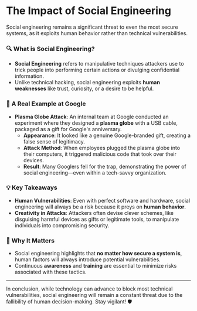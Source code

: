 # The Impact of Social Engineering

Social engineering remains a significant threat to even the most secure systems, as it exploits human behavior rather than technical vulnerabilities. 

### 🔍 **What is Social Engineering?**
- **Social Engineering** refers to manipulative techniques attackers use to trick people into performing certain actions or divulging confidential information.
- Unlike technical hacking, social engineering exploits **human weaknesses** like trust, curiosity, or a desire to be helpful.

### 🛑 **A Real Example at Google**
- **Plasma Globe Attack**: An internal team at Google conducted an experiment where they designed a **plasma globe** with a USB cable, packaged as a gift for Google's anniversary.
  - **Appearance**: It looked like a genuine Google-branded gift, creating a false sense of legitimacy.
  - **Attack Method**: When employees plugged the plasma globe into their computers, it triggered malicious code that took over their devices.
  - **Result**: Many Googlers fell for the trap, demonstrating the power of social engineering—even within a tech-savvy organization.

### 💡 **Key Takeaways**
- **Human Vulnerabilities**: Even with perfect software and hardware, social engineering will always be a risk because it preys on **human behavior**.
- **Creativity in Attacks**: Attackers often devise clever schemes, like disguising harmful devices as gifts or legitimate tools, to manipulate individuals into compromising security.

### 🚨 **Why It Matters**
- Social engineering highlights that **no matter how secure a system is**, human factors will always introduce potential vulnerabilities.
- Continuous **awareness** and **training** are essential to minimize risks associated with these tactics.

---

In conclusion, while technology can advance to block most technical vulnerabilities, social engineering will remain a constant threat due to the fallibility of human decision-making. Stay vigilant! 🛡️